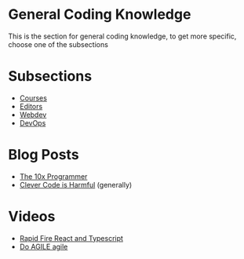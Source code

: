 # General Coding Knowledge
This is the section for general coding knowledge, to get more specific, choose one of the subsections

# Subsections
- [Courses](courses/readme.md)
- [Editors](editors/readme.md)
- [Webdev](webdev/readme.md)
- [DevOps](devops/readme.md)

# Blog Posts
- [The 10x Programmer](http://antirez.com/news/112)
- [Clever Code is Harmful](https://www.joshwcomeau.com/career/clever-code-considered-harmful/) (generally)

# Videos
- [Rapid Fire React and Typescript](https://www.youtube.com/watch?v=37PafxU_uzQ)
- [Do AGILE agile](https://www.youtube.com/watch?v=9K20e7jlQPA)
